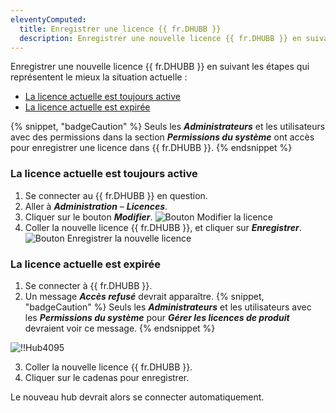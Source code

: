```yaml
---
eleventyComputed:
  title: Enregistrer une licence {{ fr.DHUBB }}
  description: Enregistrer une nouvelle licence {{ fr.DHUBB }} en suivant les étapes qui représentent le mieux la situation actuelle.
---
```

Enregistrer une nouvelle licence {{ fr.DHUBB }} en suivant les étapes qui représentent le mieux la situation actuelle :

* [La licence actuelle est toujours active](#my-current-license-is-still-active)
* [La licence actuelle est expirée](#my-current-license-is-expired)

{% snippet, "badgeCaution" %}
Seuls les ***Administrateurs*** et les utilisateurs avec des permissions dans la section ***Permissions du système*** ont accès pour enregistrer une licence dans {{ fr.DHUBB }}.
{% endsnippet %}

### La licence actuelle est toujours active

1. Se connecter au {{ fr.DHUBB }} en question.
1. Aller à ***Administration*** – ***Licences***.
1. Cliquer sur le bouton ***Modifier***.
![Bouton Modifier la licence](https://cdnweb.devolutions.net/docs/HUBB4015_2024_2.png)
1. Coller la nouvelle licence {{ fr.DHUBB }}, et cliquer sur ***Enregistrer***.
![Bouton Enregistrer la nouvelle licence](https://cdnweb.devolutions.net/docs/HUBB4016_2024_2.png)

### La licence actuelle est expirée

1. Se connecter à {{ fr.DHUBB }}.
1. Un message ***Accès refusé*** devrait apparaître.
{% snippet, "badgeCaution" %}
Seuls les ***Administrateurs*** et les utilisateurs avec les ***Permissions du système*** pour ***Gérer les licences de produit*** devraient voir ce message.
{% endsnippet %}

![!!Hub4095](https://cdnweb.devolutions.net/docs/docs_en_hub_Hub4095.png)

3. Coller la nouvelle licence {{ fr.DHUBB }}.
1. Cliquer sur le cadenas pour enregistrer.

Le nouveau hub devrait alors se connecter automatiquement.
